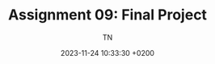 ---
layout: post
title: "Assignment 09: Final Project "
date:   2023-11-24 10:33:30 +0200
author: "TN"
---